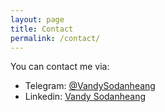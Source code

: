 ```yaml
---
layout: page
title: Contact
permalink: /contact/
---
```


You can contact me via:
- Telegram: [@VandySodanheang](https://t.me/VandySodanheang)
- Linkedin: [Vandy Sodanheang](www.linkedin.com/in/vandy-sodanheang)